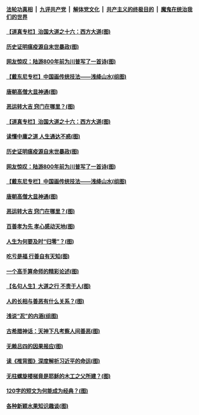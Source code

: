 

####  [法轮功真相](../../../../basic/blob/master/README.md?t=11090531) &nbsp;|&nbsp; [九评共产党](../../../../9ping.md/blob/master/README.md?t=11090531) &nbsp;|&nbsp; [解体党文化](../../../../jtdwh.md/blob/master/README.md?t=11090531)  &nbsp;|&nbsp; [共产主义的终极目的](../../../../gczydzjmd.md/blob/master/README.md?t=11090531) &nbsp;|&nbsp; [魔鬼在统治我们的世界](../../../../mgztzwmdsj.md/blob/master/README.md?t=11090531) 

#### [【道真专栏】治国大道之十六：西方大道(图)](../pages/p7/951788.md?t=11090531) 

#### [历史证明瘟疫源自末世暴政(图)](../pages/p7/951023.md?t=11090531) 

#### [网友惊叹：陆游800年前为川普写了一首诗(图)](../pages/p7/951678.md?t=11090531) 

#### [【戴东尼专栏】中国画传统技法——浅绛山水(组图)](../pages/p7/946069.md?t=11090531) 

#### [唐朝高僧大显神通(图)](../pages/p7/951024.md?t=11090531) 

#### [恶运转大吉 窍门在哪里？(图)](../pages/p7/951689.md?t=11090531) 

#### [【道真专栏】治国大道之十六：西方大道(图)](../pages/p7/951788.md?t=11090531) 

#### [读懂中庸之道 人生通达不惑(图)](../pages/p7/951763.md?t=11090531) 

#### [历史证明瘟疫源自末世暴政(图)](../pages/p7/951023.md?t=11090531) 

#### [网友惊叹：陆游800年前为川普写了一首诗(图)](../pages/p7/951678.md?t=11090531) 

#### [【戴东尼专栏】中国画传统技法——浅绛山水(组图)](../pages/p7/946069.md?t=11090531) 

#### [唐朝高僧大显神通(图)](../pages/p7/951024.md?t=11090531) 

#### [恶运转大吉 窍门在哪里？(图)](../pages/p7/951689.md?t=11090531) 

#### [百善孝为先 孝心感动天地(图)](../pages/p7/951679.md?t=11090531) 

#### [人生为何要及时“归零”？(图)](../pages/p7/951113.md?t=11090531) 

#### [吃亏是福 行善自有天知(图)](../pages/p7/950922.md?t=11090531) 

#### [一个高手算命师的精彩论述(图)](../pages/p7/951112.md?t=11090531) 

#### [【名句人生】大道之行 不责于人(图)](../pages/p7/949148.md?t=11090531) 

#### [人的长相与善恶有什么关系？(图)](../pages/p7/950920.md?t=11090531) 

#### [浅说“忍”的内涵(组图)](../pages/p7/951403.md?t=11090531) 

#### [古希腊神话：天神下凡考察人间善恶(图)](../pages/p7/951306.md?t=11090531) 

#### [无赖吕四的因果报应(图)](../pages/p7/948980.md?t=11090531) 

#### [读《推背图》深度解析习近平的命运(图)](../pages/p7/951297.md?t=11090531) 

#### [无柱螺旋楼梯竟是耶稣的木工之父所建？(图)](../pages/p7/951166.md?t=11090531) 

#### [120字的短文为何能成为经典？(图)](../pages/p7/950989.md?t=11090531) 

#### [各种新颖水果知识趣谈(图)](../pages/p7/951161.md?t=11090531) 

